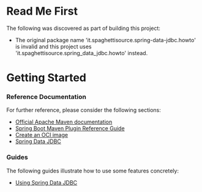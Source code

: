 # Read Me First
The following was discovered as part of building this project:

* The original package name 'it.spaghettisource.spring-data-jdbc.howto' is invalid and this project uses 'it.spaghettisource.spring_data_jdbc.howto' instead.

# Getting Started

### Reference Documentation
For further reference, please consider the following sections:

* [Official Apache Maven documentation](https://maven.apache.org/guides/index.html)
* [Spring Boot Maven Plugin Reference Guide](https://docs.spring.io/spring-boot/docs/3.3.0/maven-plugin/reference/html/)
* [Create an OCI image](https://docs.spring.io/spring-boot/docs/3.3.0/maven-plugin/reference/html/#build-image)
* [Spring Data JDBC](https://docs.spring.io/spring-boot/docs/3.3.0/reference/htmlsingle/index.html#data.sql.jdbc)

### Guides
The following guides illustrate how to use some features concretely:

* [Using Spring Data JDBC](https://github.com/spring-projects/spring-data-examples/tree/master/jdbc/basics)

